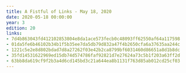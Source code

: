 ```yaml
---
title: A Fistful of Links - May 18, 2020
date: 2020-05-18 00:00:00
year: 3
edition: 20
links:
- 7d4b863043fd412102853804e8da1ace573fecb0c48093ff62550af64a117598
- 01da5fe6b46102b34b1f5b35ee7da5db79d832a47f4b2650cfa6a37635aa244c
- 1221c5e2e8d802bdad7d8a27262f03e42b2ca8799bf6031460d86651a8d1b8dc
- 35fd14531622969ed15db74d574786faf92821d7e27624a73c5b1f203a63ff2d
- 63bb8da619cf9f2b3a4d6cd145bd3c21a644ea8b1131f763d85ab012cd25cf03
---
```


